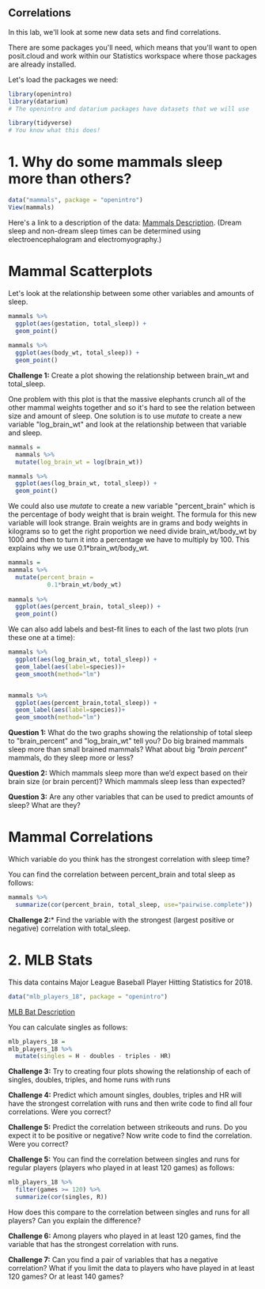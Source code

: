 Correlations
-------------------------------

In this lab, we'll look at some new data sets and find correlations.

There are some packages you'll need, which means that you'll want to open posit.cloud and work within our Statistics workspace where those packages are already installed.

Let's load the packages we need:

```r
library(openintro)
library(datarium)
# The openintro and datarium packages have datasets that we will use

library(tidyverse)
# You know what this does!
```

# 1. Why do some mammals sleep more than others?

```r
data("mammals", package = "openintro")
View(mammals)
```

Here's a link to a description of the data: [Mammals Description]("https://www.openintro.org/data/index.php?data=mammals").  (Dream sleep and non-dream sleep times can be determined using electroencephalogram and electromyography.)

# Mammal Scatterplots

Let's look at the relationship between some other variables and amounts of sleep.

```r
mammals %>% 
  ggplot(aes(gestation, total_sleep)) +
  geom_point()
  
mammals %>% 
  ggplot(aes(body_wt, total_sleep)) +
  geom_point()
```

**Challenge 1:** Create a plot showing the relationship between brain_wt and total_sleep.

One problem with this plot is that the massive elephants crunch all of the other mammal weights together and so it's hard to see the relation between size and amount of sleep.  One solution is to use *mutate* to create a new variable "log_brain_wt" and look at the relationship between that variable and sleep.

```r
mammals =
  mammals %>%
  mutate(log_brain_wt = log(brain_wt))

mammals %>% 
  ggplot(aes(log_brain_wt, total_sleep)) +
  geom_point()

```

We could also use *mutate* to create a new variable "percent_brain" which is the percentage of body weight that is brain weight.  The formula for this new variable will look strange.  Brain weights are in grams and body weights in kilograms so to get the right proportion we need divide brain_wt/body_wt by 1000 and then to turn it into a percentage we have to multiply by 100.  This explains why we use 0.1*brain_wt/body_wt.

```r
mammals = 
mammals %>%
  mutate(percent_brain = 
           0.1*brain_wt/body_wt)
           
mammals %>% 
  ggplot(aes(percent_brain, total_sleep)) +
  geom_point()           
```

We can also add labels and best-fit lines to each of the last two plots (run these one at a time):

```r
mammals %>% 
  ggplot(aes(log_brain_wt, total_sleep)) +
  geom_label(aes(label=species))+
  geom_smooth(method="lm")


mammals %>% 
  ggplot(aes(percent_brain,total_sleep)) +
  geom_label(aes(label=species))+
  geom_smooth(method="lm")
```

**Question 1:** What do the two graphs showing the relationship of total sleep to "brain_percent" and "log_brain_wt" tell you?  Do big brained mammals sleep more than small brained mammals?  What about big *"brain percent"* mammals, do they sleep more or less?


**Question 2:** Which mammals sleep more than we’d expect based on their brain size (or brain percent)? Which mammals sleep less than expected?


**Question 3:** Are any other variables that can be used to predict amounts of sleep?  What are they?

# Mammal Correlations

Which variable do you think has the strongest correlation with sleep time?

You can find the correlation between percent_brain and total sleep as follows:

```r
mammals %>%
  summarize(cor(percent_brain, total_sleep, use="pairwise.complete"))
```

**Challenge 2:*** 
Find the variable with the strongest (largest positive or negative) correlation with total_sleep.



# 2. MLB Stats

This data contains Major League Baseball Player Hitting Statistics for 2018.

```r
data("mlb_players_18", package = "openintro")
```

[MLB Bat Description]("https://www.openintro.org/data/index.php?data=mlb_players_18")

You can calculate singles as follows:

```r
mlb_players_18 = 
mlb_players_18 %>%
  mutate(singles = H - doubles - triples - HR)

```

**Challenge 3:**
Try to creating four plots showing the relationship of each of singles, doubles, triples, and home runs with runs

**Challenge 4:**
Predict which amount singles, doubles, triples and HR will have the strongest correlation with runs and then write code to find all four correlations.  Were you correct?

**Challenge 5:**
Predict the correlation between strikeouts and runs.  Do you expect it to be positive or negative?  Now write code to find the correlation.  Were you correct?

**Challenge 5:**
You can find the correlation between singles and runs for regular players (players who played in at least 120 games) as follows:

```r
mlb_players_18 %>% 
  filter(games >= 120) %>% 
  summarize(cor(singles, R))
```

How does this compare to the correlation between singles and runs for all players?  Can you explain the difference?

**Challenge 6:**
Among players who played in at least 120 games, find the variable that has the strongest correlation with runs.

**Challenge 7:**
Can you find a pair of variables that has a negative correlation?  What if you limit the data to players who have played in at least 120 games?  Or at least 140 games?